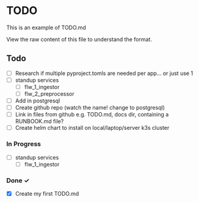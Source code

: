 # TODO

This is an example of TODO.md

View the raw content of this file to understand the format.

## Todo

- [ ] Research if multiple pyproject.tomls are needed per app... or just use 1
- [ ] standup services
  - [ ] flw_1_ingestor
  - [ ] flw_2_preprocessor  
- [ ] Add in postgresql
- [ ] Create github repo (watch the name! change to postgresql)
- [ ] Link in files from github e.g. TODO.md, docs dir, containing a RUNBOOK.md file?
- [ ] Create helm chart to install on local/laptop/server k3s cluster

### In Progress

- [ ] standup services
  - [ ] flw_1_ingestor

### Done ✓

- [x] Create my first TODO.md
